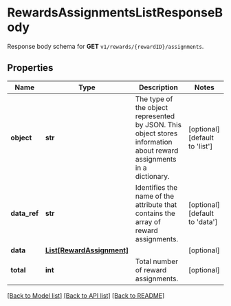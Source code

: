 # RewardsAssignmentsListResponseBody

Response body schema for **GET** `v1/rewards/{rewardID}/assignments`.

## Properties
Name | Type | Description | Notes
------------ | ------------- | ------------- | -------------
**object** | **str** | The type of the object represented by JSON. This object stores information about reward assignments in a dictionary. | [optional] [default to 'list']
**data_ref** | **str** | Identifies the name of the attribute that contains the array of reward assignments. | [optional] [default to 'data']
**data** | [**List[RewardAssignment]**](RewardAssignment.md) |  | [optional] 
**total** | **int** | Total number of reward assignments. | [optional] 

[[Back to Model list]](../README.md#documentation-for-models) [[Back to API list]](../README.md#documentation-for-api-endpoints) [[Back to README]](../README.md)



